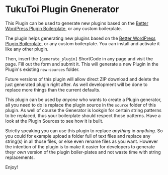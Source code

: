 # TukuToi Plugin Gnenerator

This Plugin can be used to generate new plugins based on the [Better WordPress Plugin Boilerplate](https://github.com/TukuToi/better-wp-plugin-boilerplate), or any custom boilerplate.

The plugin helps generating new plugins based on the [Better WordPress Plugin Boilerplate](https://github.com/TukuToi/better-wp-plugin-boilerplate), or any custom boilerplate. You can install and activate it like any other plugin.

Then, insert the `[generate_plugin]` ShortCode in any page and visit the page.
Fill out the form and submit it.
This will generate a new Plugin in the Plugin's existing `new-sources` folder.

Future versions of this plugin will allow direct ZIP download and delete the just generated plugin right after.
As well development will be done to replace more things than the current defaults.

This plugin can be used by *anyone* who wants to create a Plugin generator, all you need to do is replace the plugin source in the `source` folder of this plugin.
As well of course the Generator is lookgin for certain string patterns to be replaced, thus your boilerplate should respect those patterns.
Have a look at the Plugin Sources to see how it is built.

Strictly speaking you can use this plugin to replace *anything* in *anything*.
So you could for example upload a folder full of text files and replace any string(s) in all those files, or else even rename files as you want. However the intention of the plugin is to make it easier for developers to generate theyr *own* version of the plugin boiler-plates and not waste time with string replacements.

Enjoy!